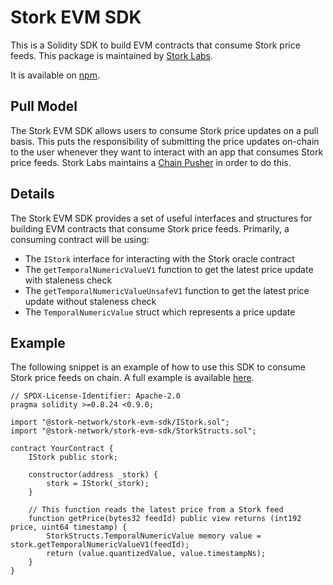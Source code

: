 # Stork EVM SDK

This is a Solidity SDK to build EVM contracts that consume Stork price feeds. This package is maintained by [Stork Labs](https://stork.network).

It is available on [npm](https://www.npmjs.com/package/@stork-network/stork-evm-sdk).

## Pull Model

The Stork EVM SDK allows users to consume Stork price updates on a pull basis. This puts the responsibility of submitting the price updates on-chain to the user whenever they want to interact with an app that consumes Stork price feeds. Stork Labs maintains a [Chain Pusher](https://github.com/stork-oracle/stork-external/tree/main/apps/docs/chain_pusher.md) in order to do this.

## Details

The Stork EVM SDK provides a set of useful interfaces and structures for building EVM contracts that consume Stork price feeds. Primarily, a consuming contract will be using:

- The `IStork` interface for interacting with the Stork oracle contract
- The `getTemporalNumericValueV1` function to get the latest price update with staleness check
- The `getTemporalNumericValueUnsafeV1` function to get the latest price update without staleness check
- The `TemporalNumericValue` struct which represents a price update

## Example

The following snippet is an example of how to use this SDK to consume Stork price feeds on chain. A full example is available [here](https://github.com/stork-oracle/stork-external/tree/main/chains/evm/examples).

```solidity
// SPDX-License-Identifier: Apache-2.0
pragma solidity >=0.8.24 <0.9.0;

import "@stork-network/stork-evm-sdk/IStork.sol";
import "@stork-network/stork-evm-sdk/StorkStructs.sol";

contract YourContract {
    IStork public stork;
    
    constructor(address _stork) {
        stork = IStork(_stork);
    }
    
    // This function reads the latest price from a Stork feed
    function getPrice(bytes32 feedId) public view returns (int192 price, uint64 timestamp) {
        StorkStructs.TemporalNumericValue memory value = stork.getTemporalNumericValueV1(feedId);
        return (value.quantizedValue, value.timestampNs);
    }
}
